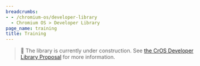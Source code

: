 ```yaml
---
breadcrumbs:
- - /chromium-os/developer-library
  - Chromium OS > Developer Library
page_name: training
title: Training
---
```


> 🚧 The library is currently under construction. See
> [the CrOS Developer Library Proposal](/chromium-os/developer-library/proposal)
> for more information.
